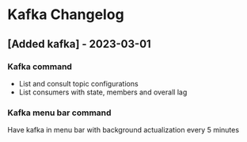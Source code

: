 # Kafka Changelog

## [Added kafka] - 2023-03-01

### Kafka command

- List and consult topic configurations
- List consumers with state, members and overall lag

### Kafka menu bar command

Have kafka in menu bar with background actualization every 5 minutes
